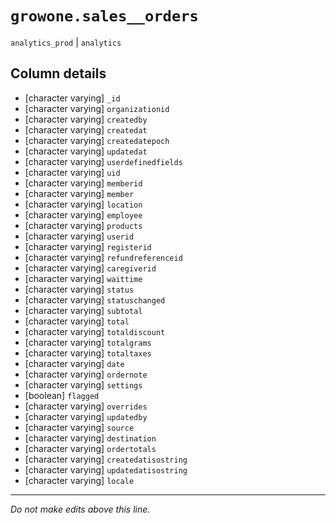 # `growone.sales__orders`
`analytics_prod` | `analytics`

## Column details
* [character varying] `_id`
* [character varying] `organizationid`
* [character varying] `createdby`
* [character varying] `createdat`
* [character varying] `createdatepoch`
* [character varying] `updatedat`
* [character varying] `userdefinedfields`
* [character varying] `uid`
* [character varying] `memberid`
* [character varying] `member`
* [character varying] `location`
* [character varying] `employee`
* [character varying] `products`
* [character varying] `userid`
* [character varying] `registerid`
* [character varying] `refundreferenceid`
* [character varying] `caregiverid`
* [character varying] `waittime`
* [character varying] `status`
* [character varying] `statuschanged`
* [character varying] `subtotal`
* [character varying] `total`
* [character varying] `totaldiscount`
* [character varying] `totalgrams`
* [character varying] `totaltaxes`
* [character varying] `date`
* [character varying] `ordernote`
* [character varying] `settings`
* [boolean]   `flagged`
* [character varying] `overrides`
* [character varying] `updatedby`
* [character varying] `source`
* [character varying] `destination`
* [character varying] `ordertotals`
* [character varying] `createdatisostring`
* [character varying] `updatedatisostring`
* [character varying] `locale`

-------------------------------------------------------------------------------
*Do not make edits above this line.*
